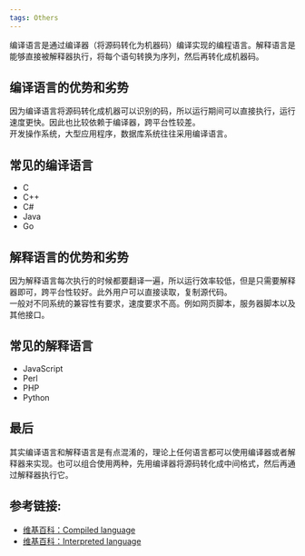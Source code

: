 ```yaml
---
tags: Others
---
```

编译语言是通过编译器（将源码转化为机器码）编译实现的编程语言。解释语言是能够直接被解释器执行，将每个语句转换为序列，然后再转化成机器码。

## 编译语言的优势和劣势
因为编译语言将源码转化成机器可以识别的码，所以运行期间可以直接执行，运行速度更快。因此也比较依赖于编译器，跨平台性较差。  
开发操作系统，大型应用程序，数据库系统往往采用编译语言。

## 常见的编译语言
- C
- C++
- C#
- Java
- Go

## 解释语言的优势和劣势
因为解释语言每次执行的时候都要翻译一遍，所以运行效率较低，但是只需要解释器即可，跨平台性较好。此外用户可以直接读取，复制源代码。  
一般对不同系统的兼容性有要求，速度要求不高。例如网页脚本，服务器脚本以及其他接口。

## 常见的解释语言
- JavaScript
- Perl
- PHP
- Python

## 最后
其实编译语言和解释语言是有点混淆的，理论上任何语言都可以使用编译器或者解释器来实现。也可以组合使用两种，先用编译器将源码转化成中间格式，然后再通过解释器执行它。

## 参考链接:  
- [维基百科：Compiled language](https://en.wikipedia.org/wiki/Compiled_language)  
- [维基百科：Interpreted language](https://en.wikipedia.org/wiki/Interpreted_language)